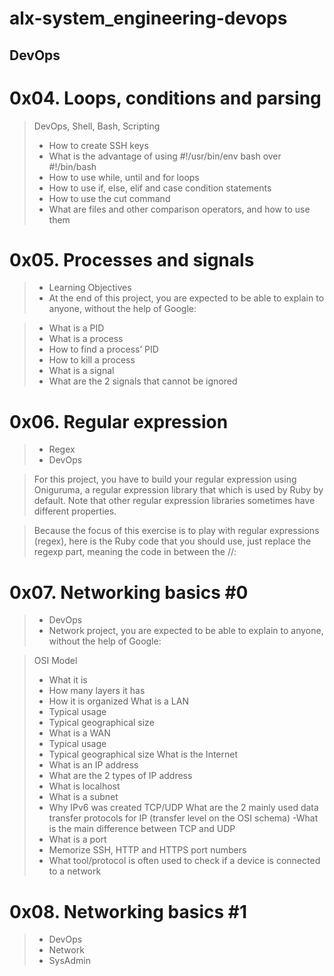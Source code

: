 # alx-system_engineering-devops
## DevOps



# 0x04. Loops, conditions and parsing
> DevOps, Shell, Bash, Scripting
> - How to create SSH keys
> - What is the advantage of using #!/usr/bin/env bash over #!/bin/bash
> - How to use while, until and for loops
> - How to use if, else, elif and case condition statements
> - How to use the cut command
> - What are files and other comparison operators, and how to use them


# 0x05. Processes and signals
> - Learning Objectives
> - At the end of this project, you are expected to be able to explain to anyone, without the help of Google:

> - What is a PID
> - What is a process
> - How to find a process’ PID
> -  How to kill a process
> -  What is a signal
> -  What are the 2 signals that cannot be ignored

# 0x06. Regular expression
> - Regex
> - DevOps

> For this project, you have to build your regular expression using Oniguruma, a regular expression library that which is used by Ruby by default. Note that other regular expression libraries sometimes have different properties.

> Because the focus of this exercise is to play with regular expressions (regex), here is the Ruby code that you should use, just replace the regexp part, meaning the code in between the //:

# 0x07. Networking basics #0
> - DevOps
> - Network
> project, you are expected to be able to explain to anyone, without the help of Google:

> OSI Model
> - What it is
> - How many layers it has
> - How it is organized
> What is a LAN
> - Typical usage
> - Typical geographical size
> - What is a WAN
> - Typical usage
> - Typical geographical size
> What is the Internet
> - What is an IP address
> - What are the 2 types of IP address
> - What is localhost
> - What is a subnet
> - Why IPv6 was created
> TCP/UDP
> What are the 2 mainly used data transfer protocols for IP (transfer level on the OSI schema)
> -What is the main difference between TCP and UDP
> - What is a port
> - Memorize SSH, HTTP and HTTPS port numbers
> - What tool/protocol is often used to check if a device is connected to a network

# 0x08. Networking basics #1
> - DevOps
> - Network
> - SysAdmin




